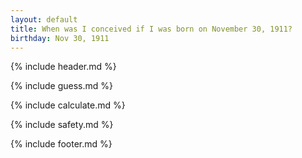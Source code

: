 ```yaml
---
layout: default
title: When was I conceived if I was born on November 30, 1911?
birthday: Nov 30, 1911
---
```


{% include header.md %}

{% include guess.md %}

{% include calculate.md %}

{% include safety.md %}

{% include footer.md %}




